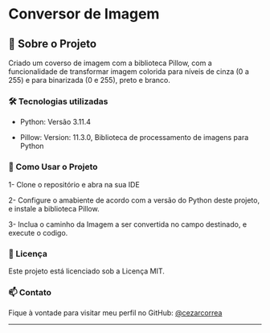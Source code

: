 # Conversor de Imagem 

## 📌 Sobre o Projeto

Criado um coverso de imagem com a biblioteca Pillow, com a funcionalidade de transformar imagem colorida para níveis de cinza (0 a 255) e para binarizada (0 e 255), preto e branco.  

### 🛠 Tecnologias utilizadas

- Python: Versão 3.11.4

- Pillow: Version: 11.3.0, Biblioteca de processamento de imagens para Python


### 🚀 Como Usar o Projeto

1- Clone o repositório e abra na sua IDE

2- Configure o amabiente de acordo com a versão do Python deste projeto, e instale a biblioteca Pillow.

3- Inclua o caminho da Imagem a ser convertida no campo destinado, e execute o codigo.

### 📜 Licença
Este projeto está licenciado sob a Licença MIT.

### 📫 Contato

Fique à vontade para visitar meu perfil no GitHub: [@cezarcorrea](https://github.com/cezarcorrea)

---
